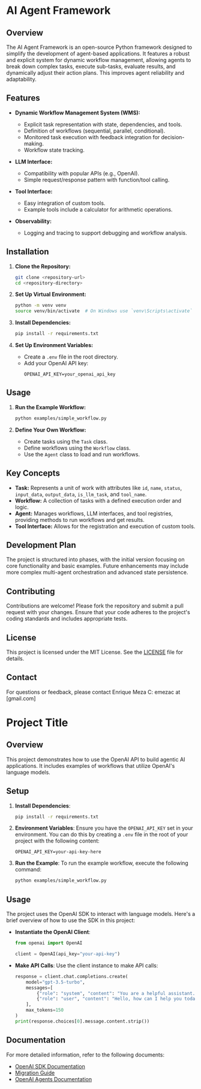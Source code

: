 # AI Agent Framework

## Overview

The AI Agent Framework is an open-source Python framework designed to simplify the development of agent-based applications. It features a robust and explicit system for dynamic workflow management, allowing agents to break down complex tasks, execute sub-tasks, evaluate results, and dynamically adjust their action plans. This improves agent reliability and adaptability.

## Features

- **Dynamic Workflow Management System (WMS):**
  - Explicit task representation with state, dependencies, and tools.
  - Definition of workflows (sequential, parallel, conditional).
  - Monitored task execution with feedback integration for decision-making.
  - Workflow state tracking.

- **LLM Interface:**
  - Compatibility with popular APIs (e.g., OpenAI).
  - Simple request/response pattern with function/tool calling.

- **Tool Interface:**
  - Easy integration of custom tools.
  - Example tools include a calculator for arithmetic operations.

- **Observability:**
  - Logging and tracing to support debugging and workflow analysis.

## Installation

1. **Clone the Repository:**
   ```bash
   git clone <repository-url>
   cd <repository-directory>
   ```

2. **Set Up Virtual Environment:**
   ```bash
   python -m venv venv
   source venv/bin/activate  # On Windows use `venv\Scripts\activate`
   ```

3. **Install Dependencies:**
   ```bash
   pip install -r requirements.txt
   ```

4. **Set Up Environment Variables:**
   - Create a `.env` file in the root directory.
   - Add your OpenAI API key:
     ```
     OPENAI_API_KEY=your_openai_api_key
     ```

## Usage

1. **Run the Example Workflow:**
   ```bash
   python examples/simple_workflow.py
   ```

2. **Define Your Own Workflow:**
   - Create tasks using the `Task` class.
   - Define workflows using the `Workflow` class.
   - Use the `Agent` class to load and run workflows.

## Key Concepts

- **Task:** Represents a unit of work with attributes like `id`, `name`, `status`, `input_data`, `output_data`, `is_llm_task`, and `tool_name`.
- **Workflow:** A collection of tasks with a defined execution order and logic.
- **Agent:** Manages workflows, LLM interfaces, and tool registries, providing methods to run workflows and get results.
- **Tool Interface:** Allows for the registration and execution of custom tools.

## Development Plan

The project is structured into phases, with the initial version focusing on core functionality and basic examples. Future enhancements may include more complex multi-agent orchestration and advanced state persistence.

## Contributing

Contributions are welcome! Please fork the repository and submit a pull request with your changes. Ensure that your code adheres to the project's coding standards and includes appropriate tests.

## License

This project is licensed under the MIT License. See the [LICENSE](LICENSE) file for details.

## Contact

For questions or feedback, please contact Enrique Meza C: emezac at [gmail.com]

# Project Title

## Overview

This project demonstrates how to use the OpenAI API to build agentic AI applications. It includes examples of workflows that utilize OpenAI's language models.

## Setup

1. **Install Dependencies**:
   ```bash
   pip install -r requirements.txt
   ```

2. **Environment Variables**:
   Ensure you have the `OPENAI_API_KEY` set in your environment. You can do this by creating a `.env` file in the root of your project with the following content:
   ```
   OPENAI_API_KEY=your-api-key-here
   ```

3. **Run the Example**:
   To run the example workflow, execute the following command:
   ```bash
   python examples/simple_workflow.py
   ```

## Usage

The project uses the OpenAI SDK to interact with language models. Here's a brief overview of how to use the SDK in this project:

- **Instantiate the OpenAI Client**:
  ```python
  from openai import OpenAI

  client = OpenAI(api_key="your-api-key")
  ```

- **Make API Calls**:
  Use the client instance to make API calls:
  ```python
  response = client.chat.completions.create(
      model="gpt-3.5-turbo",
      messages=[
          {"role": "system", "content": "You are a helpful assistant."},
          {"role": "user", "content": "Hello, how can I help you today?"}
      ],
      max_tokens=150
  )
  print(response.choices[0].message.content.strip())
  ```

## Documentation

For more detailed information, refer to the following documents:
- [OpenAI SDK Documentation](docs/OPENAI_SDK.md)
- [Migration Guide](docs/MIGRATE_OPENAI.md)
- [OpenAI Agents Documentation](docs/OPENAI_AGENTS.md)